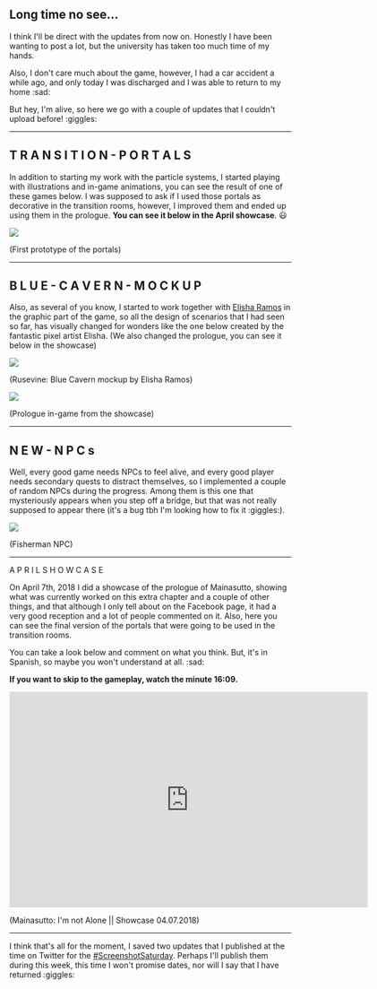 ## Long time no see...

I think I'll be direct with the updates from now on. Honestly I have been wanting to post a lot, but the university has taken too much time of my hands.

Also, I don't care much about the game, however, I had a car accident a while ago, and only today I was discharged and I was able to return to my home :sad:

But hey, I'm alive, so here we go with a couple of updates that I couldn't upload before! :giggles:

---

## T R A N S I T I O N - P O R T A L S

In addition to starting my work with the particle systems, I started playing with illustrations and in-game animations, you can see the result of one of these games below. I was supposed to ask if I used those portals as decorative in the transition rooms, however, I improved them and ended up using them in the prologue. **You can see it below in the April showcase**. :smiley:

<div class="image-container">

![](https://s1.gifyu.com/images/Devlog-93---Big-portal-background9dc4e009d581d094.gif)

(First prototype of the portals)

</div>

---

## B L U E - C A V E R N - M O C K U P

Also, as several of you know, I started to work together with [Elisha Ramos](https://elisharamos.wordpress.com/) in the graphic part of the game, so all the design of scenarios that I had seen so far, has visually changed for wonders like the one below created by the fantastic pixel artist Elisha. (We also changed the prologue, you can see it below in the showcase)

<div class="grid-50-50">
<div class="image-container">

![](https://i.imgur.com/XqBOHsI.png)

(Rusevine: Blue Cavern mockup by Elisha Ramos)

</div>

<div class="image-container">

![](https://i.imgur.com/pvB6L50.png)

(Prologue in-game from the showcase)

</div>
</div>

---

## N E W - N P C s

Well, every good game needs NPCs to feel alive, and every good player needs secondary quests to distract themselves, so I implemented a couple of random NPCs during the progress. Among them is this one that mysteriously appears when you step off a bridge, but that was not really supposed to appear there (it's a bug tbh I'm looking how to fix it :giggles:).

<div class="image-container">

![](https://s1.gifyu.com/images/Devlog-96---This-dude-autospawns..gif)

(Fisherman NPC)

</div>

---

A P R I L   S H O W C A S E

On April 7th, 2018 I did a showcase of the prologue of Mainasutto, showing what was currently worked on this extra chapter and a couple of other things, and that although I only tell about on the Facebook page, it had a very good reception and a lot of people commented on it. Also, here you can see the final version of the portals that were going to be used in the transition rooms.

You can take a look below and comment on what you think. But, it's in Spanish, so maybe you won't understand at all. :sad:

**If you want to skip to the gameplay, watch the minute 16:09.**


<div class="image-container">
<iframe width="640" height="385" src="https://www.youtube.com/embed/DaXjAvHA6bA" title="Mainasutto: I&#39;m not Alone || Showcase 04.07.2018" frameborder="0" allow="accelerometer; autoplay; clipboard-write; encrypted-media; gyroscope; picture-in-picture; web-share" referrerpolicy="strict-origin-when-cross-origin" allowfullscreen></iframe>

(Mainasutto: I'm not Alone || Showcase 04.07.2018)

</div>

---

I think that's all for the moment, I saved two updates that I published at the time on Twitter for the [#ScreenshotSaturday](). Perhaps I'll publish them during this week, this time I won't promise dates, nor will I say that I have returned :giggles: